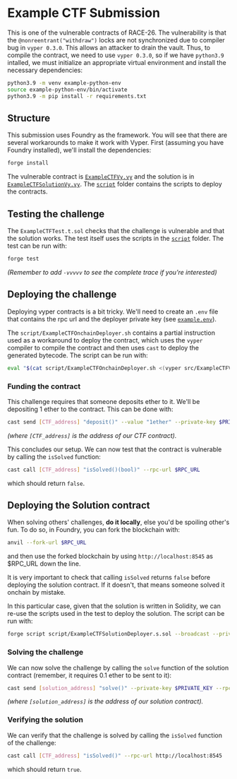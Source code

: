 # Example CTF Submission

This is one of the vulnerable contracts of RACE-26. The vulnerability is that the `@nonreentrant("withdraw")` locks are not synchronized due to compiler bug in `vyper 0.3.0`. This allows an attacker to drain the vault. Thus, to compile the contract, we need to use `vyper 0.3.0`, so if we have `python3.9` intalled, we must initialize an appropriate virtual environment and install the necessary dependencies:

```bash
python3.9 -m venv example-python-env
source example-python-env/bin/activate
python3.9 -m pip install -r requirements.txt
```

## Structure

This submission uses Foundry as the framework. You will see that there are several workarounds to make it work with Vyper. First (assuming you have Foundry installed), we'll install the dependencies:
    
```bash
forge install
```

The vulnerable contract is [`ExampleCTFVy.vy`](src/ExampleCTFVy.vy) and the solution is in [`ExampleCTFSolutionVy.vy`](src/ExampleCTFVySolution.sol). The [`script`](script) folder contains the scripts to deploy the contracts.

## Testing the challenge

The `ExampleCTFTest.t.sol` checks that the challenge is vulnerable and that the solution works. The test itself uses the scripts in the [`script`](script) folder. The test can be run with:

```bash
forge test
```

_(Remember to add `-vvvvv` to see the complete trace if you're interested)_

## Deploying the challenge

Deploying vyper contracts is a bit tricky. We'll need to create an `.env` file that contains the rpc url and the deployer private key (see [`example.env`](example.env)).

The `script/ExampleCTFOnchainDeployer.sh` contains a partial instruction used as a workaround to deploy the contract, which uses the `vyper` compiler to compile the contract and then uses `cast` to deploy the generated bytecode. The script can be run with:

```bash
eval "$(cat script/ExampleCTFOnchainDeployer.sh <(vyper src/ExampleCTFVy.vy))"
```

### Funding the contract

This challenge requires that someone deposits ether to it. We'll be depositing 1 ether to the contract. This can be done with:

```bash
cast send [CTF_address] "deposit()" --value "1ether" --private-key $PRIVATE_KEY --rpc-url $RPC_URL
```

_(where `[CTF_address]` is the address of our CTF contract)._

This concludes our setup. We can now test that the contract is vulnerable by calling the `isSolved` function:

```bash
cast call [CTF_address] "isSolved()(bool)" --rpc-url $RPC_URL
```

which should return `false`.

## Deploying the Solution contract

When solving others' challenges, **do it locally**, else you'd be spoiling other's fun. To do so, in Foundry, you can fork the blockchain with:

```bash
anvil --fork-url $RPC_URL
```

and then use the forked blockchain by using `http://localhost:8545` as $RPC_URL down the line.

It is very important to check that calling `isSolved` returns `false` before deploying the solution contract. If it doesn't, that means someone solved it onchain by mistake.

In this particular case, given that the solution is written in Solidity, we can re-use the scripts used in the test to deploy the solution. The script can be run with:

```bash
forge script script/ExampleCTFSolutionDeployer.s.sol --broadcast --private-key $PRIVATE_KEY --rpc-url http://localhost:8545 --sig "run(address)" [CTF_address] --broadcast
```

### Solving the challenge

We can now solve the challenge by calling the `solve` function of the solution contract (remember, it requires 0.1 ether to be sent to it):

```bash
cast send [solution_address] "solve()" --private-key $PRIVATE_KEY --rpc-url http://localhost:8545 --value "0.1ether"
```

_(where `[solution_address]` is the address of our solution contract)._

### Verifying the solution

We can verify that the challenge is solved by calling the `isSolved` function of the challenge:

```bash
cast call [CTF_address] "isSolved()" --rpc-url http://localhost:8545
```

which should return `true`.

